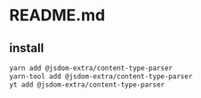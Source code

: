 # README.md

    

## install

```bash
yarn add @jsdom-extra/content-type-parser
yarn-tool add @jsdom-extra/content-type-parser
yt add @jsdom-extra/content-type-parser
```

